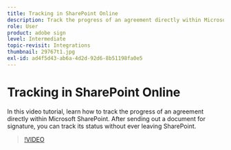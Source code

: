 ```yaml
---
title: Tracking in SharePoint Online
description: Track the progress of an agreement directly within Microsoft Sharepoint
role: User
product: adobe sign
level: Intermediate
topic-revisit: Integrations
thumbnail: 29767t1.jpg
exl-id: ad4f5d43-ab6a-4d2d-92d6-8b51198fa0e5
---
```

# Tracking in SharePoint Online

In this video tutorial, learn how to track the progress of an agreement directly within Microsoft SharePoint. After sending out a document for signature, you can track its status without ever leaving SharePoint.

>[!VIDEO](https://video.tv.adobe.com/v/29767t1?hidetitle=true)
